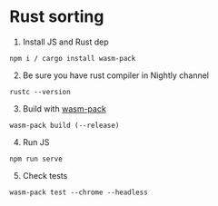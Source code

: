 # Rust sorting

1) Install JS and Rust dep

```
npm i / cargo install wasm-pack
```

2) Be sure you have rust compiler in Nightly channel

```
rustc --version
```

3) Build with [wasm-pack]

```
wasm-pack build (--release)
```

4) Run JS

```
npm run serve
```

5) Check tests

```
wasm-pack test --chrome --headless
```
[wasm-pack]: https://github.com/rustwasm/wasm-pack
